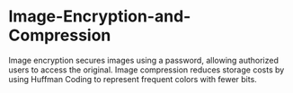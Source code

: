 # Image-Encryption-and-Compression
 Image encryption secures images using a password, allowing authorized users to access the original. Image compression reduces storage costs by using Huffman Coding to represent frequent colors with fewer bits.
